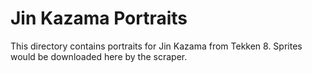# Jin Kazama Portraits

This directory contains portraits for Jin Kazama from Tekken 8.
Sprites would be downloaded here by the scraper.
